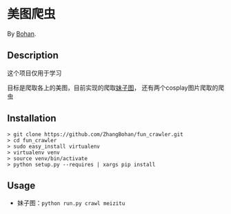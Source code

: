 # 美图爬虫

By [Bohan](https://github.com/ZhangBohan).

## Description

这个项目仅用于学习

目标是爬取各上的美图，目前实现的爬取[妹子图](http://www.meizitu.com/)，
还有两个cosplay图片爬取的爬虫

## Installation

    > git clone https://github.com/ZhangBohan/fun_crawler.git
    > cd fun_crawler
    > sudo easy_install virtualenv
    > virtualenv venv
    > source venv/bin/activate
    > python setup.py --requires | xargs pip install
    
## Usage

 * 妹子图：`python run.py crawl meizitu`